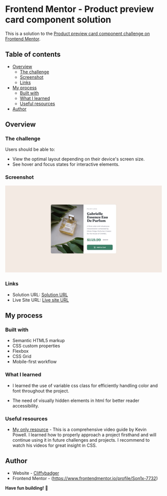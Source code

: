 # Frontend Mentor - Product preview card component solution

This is a solution to the [Product preview card component challenge on Frontend Mentor](https://www.frontendmentor.io/challenges/product-preview-card-component-GO7UmttRfa).  

## Table of contents

- [Overview](#overview)
  - [The challenge](#the-challenge)
  - [Screenshot](#screenshot)
  - [Links](#links)
- [My process](#my-process)
  - [Built with](#built-with)
  - [What I learned](#what-i-learned)
  - [Useful resources](#useful-resources)
- [Author](#author)


## Overview

### The challenge

Users should be able to:

- View the optimal layout depending on their device's screen size.
- See hover and focus states for interactive elements.

### Screenshot

![](./design/desktop-design.jpg)


### Links

- Solution URL: [Solution URL](https://github.com/Son1x-7732/product-preview-card-component-main.git)
- Live Site URL: [Live site URL](https://product-card-7732.netlify.app/)

## My process

### Built with

- Semantic HTML5 markup
- CSS custom properties
- Flexbox
- CSS Grid
- Mobile-first workflow

### What I learned

- I learned the use of variable css class for efficiently handling color and font throughout the project.

- The need of visually hidden elements in html for better reader accessibility.

### Useful resources

- [My only resource](https://www.youtube.com/watch?v=B2WL6KkqhLQ) - This is a comprehensive video guide by Kevin Powell. I learned how to properly approach a project firsthand and will continue using it in future challenges and projects. I recommend to watch his videos for great insight in CSS.


## Author

- Website - [Cliffybadger](https://github.com/Son1x-7732)
- Frontend Mentor - (https://www.frontendmentor.io/profile/Son1x-7732)

**Have fun building!** 🚀
